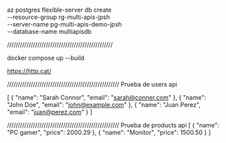 az postgres flexible-server db create \
     --resource-group rg-multi-apis-jpsh \
     --server-name pg-multi-apis-demo-jpsh \
     --database-name multiapisdb

/////////////////////////////////////////////////

docker compose up --build

https://http.cat/


////////////////////////////////////////////////////
Prueba de users api

[
    {
        "name": "Sarah Connor",
        "email": "sarah@conner.com"
    },
    {
        "name": "John Doe",
        "email": "john@example.com"
    },
    {
        "name": "Juan Perez",
        "email": "juan@perez.com"
    }
]

////////////////////////////////////////////////////
Prueba de products api
[
    {
        "name": "PC gamer",
        "price": 2000.29
    },
    {
        "name": "Monitor",
        "price": 1500.50
    }
]